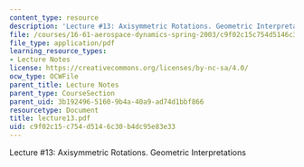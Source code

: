 ```yaml
---
content_type: resource
description: 'Lecture #13: Axisymmetric Rotations. Geometric Interpretations'
file: /courses/16-61-aerospace-dynamics-spring-2003/c9f02c15c754d5146c30b4dc95e83e33_lecture13.pdf
file_type: application/pdf
learning_resource_types:
- Lecture Notes
license: https://creativecommons.org/licenses/by-nc-sa/4.0/
ocw_type: OCWFile
parent_title: Lecture Notes
parent_type: CourseSection
parent_uid: 3b192496-5160-9b4a-40a9-ad74d1bbf866
resourcetype: Document
title: lecture13.pdf
uid: c9f02c15-c754-d514-6c30-b4dc95e83e33
---
```

Lecture #13: Axisymmetric Rotations. Geometric Interpretations